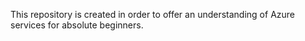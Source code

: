 This repository is created in order to offer an understanding of Azure services for absolute beginners.

